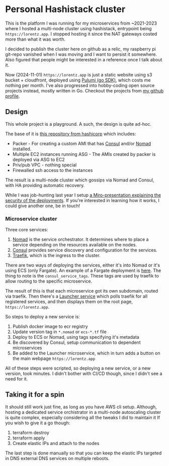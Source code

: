 # Personal Hashistack cluster

This is the platform I was running for my microservices from ~2021-2023 where I hosted a multi-node cluster using hashistack, entrypoint being `https://lorentz.app`.
I stopped hosting it since the NAT gateways costed more than what it was worth.

I decided to publish the cluster here on github as a relic, my raspberry pi git-repo vanished when I was moving and I want to persist it somewhere.
Also figured that people might be interested in a reference once I talk about it.

Now (2024-11-01) `https://lorentz.app` is just a static website using s3 bucket + cloudfront, deployed using [Pulumi (go SDK)](https://www.pulumi.com/), which costs me nothing per month.
I've also progressed into hobby-coding open source projects instead, mostly written in Go.
Checkout the projects from [my github profile](https://github.com/baalimago/).

## Design

This whole project is a playground.
A such, the design is quite ad-hoc.

The base of it is [this repository from hashicorp](https://github.com/hashicorp/terraform-aws-consul) which includes:

- Packer - For creating a custom AMI that has [Consul](https://www.consul.io/) and/or [Nomad](https://www.nomadproject.io/) installed.
- Multiple EC2 instances running ASG - The AMIs created by packer is deployed via ASG to EC2
- Priv/pub VPC - nothing special
- Firewalled ssh access to the instances

The result is a multi-node cluster which gossips via Nomad and Consul, with HA providing automatic recovery.

While I was job-hunting last year I setup [a Miro-presentation explaining the security of the deployments](https://miro.com/app/board/uXjVNSMSU2U=/?share_link_id=95742024722).
If you're interested in learning how it works, I could give another one, be in touch!

### Microservice cluster

Three core services:

1. [Nomad](https://www.nomadproject.io/) is the service orchestrator. It determines where to place a service depending on the resources available on the nodes.
1. [Consul](https://www.consul.io/) provides service discovery and configuration for the services.
1. [Traefik](https://traefik.io/traefik/), which is the ingress to the cluster.

There are two ways of deploying the services, either it's into Nomad or it's using ECS (only Fargate).
An example of a Fargate deployment is [here](./ecs-gallery.tf).
The thing to note is the `consul_service_tags`.
These tags are used by traefik to allow routing to the specific microservice.

The result of this is that each microservice got its own subdomain, routed via traefik.
Then there's a [Launcher service](./microservice-examples/launcher) which polls traefik for all registered services, and then displays them on the root page, `https://lorentz.app`.

So steps to deploy a new service is:

1. Publish docker image to ecr registry
1. Update version tag in `*.nomad` or `ecs-*.tf` file
1. Deploy to ECS or Nomad, using tags specifying it's metadata
1. Be discovered by Consul, setup communication to dependent microservices
1. Be added to the Launcher microservice, which in turn adds a button on the main webpage `https://lorentz.app`

All of these steps were scripted, so deploying a new service, or a new version, took minutes.
I didn't bother with CI/CD though, since I didn't see a need for it.

## Taking it for a spin

It should still work just fine, as long as you have AWS cli setup.
Although, hosting a dedicated service orchistrator in a multi-node autoscaling cluster is quite complex, especially considering all the tweaks I did to maintain it
If you wish to give it a go though:

1. terraform destroy
1. terraform apply
1. Create elastic IPs and attach to the nodes

The last step is done manually so that you can keep the elastic IPs targeted in DNS external DNS services on multiple reboots.

